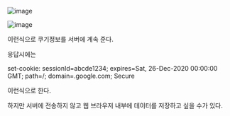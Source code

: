 ![image](https://user-images.githubusercontent.com/108928206/182992771-bf6bb3f3-694f-4c16-a95d-3a2b4a4af81f.png)

![image](https://user-images.githubusercontent.com/108928206/182992783-17f103f0-d3bb-4fdd-a305-b13abcc9134c.png)

이런식으로 쿠기정보를 서버에 계속 준다.

응답시에는

set-cookie: sessionId=abcde1234; expires=Sat, 26-Dec-2020 00:00:00 GMT; path=/; domain=.google.com; Secure

이런식으로 한다.

하지만 서버에 전송하지 않고 웹 브라우저 내부에 데이터를 저장하고 싶을 수가 있다.
